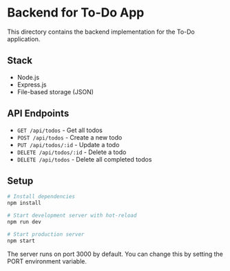 # Backend for To-Do App

This directory contains the backend implementation for the To-Do application.

## Stack

- Node.js
- Express.js
- File-based storage (JSON)

## API Endpoints

- `GET /api/todos` - Get all todos
- `POST /api/todos` - Create a new todo
- `PUT /api/todos/:id` - Update a todo
- `DELETE /api/todos/:id` - Delete a todo
- `DELETE /api/todos` - Delete all completed todos

## Setup

```bash
# Install dependencies
npm install

# Start development server with hot-reload
npm run dev

# Start production server
npm start
```

The server runs on port 3000 by default. You can change this by setting the PORT environment variable.
